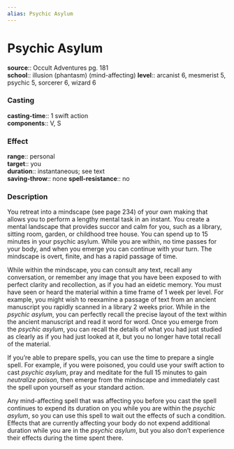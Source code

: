 ```yaml
---
alias: Psychic Asylum
---
```


# Psychic Asylum 

**source**:: Occult Adventures pg. 181  
**school**:: illusion (phantasm) (mind-affecting)
**level**:: arcanist 6, mesmerist 5, psychic 5, sorcerer 6, wizard 6

### Casting 

**casting-time**:: 1 swift action  
**components**:: V, S

### Effect 

**range**:: personal  
**target**:: you  
**duration**:: instantaneous; see text  
**saving-throw**:: none
**spell-resistance**:: no

### Description 

You retreat into a mindscape (see page 234) of your own making that allows you to perform a lengthy mental task in an instant. You create a mental landscape that provides succor and calm for you, such as a library, sitting room, garden, or childhood tree house. You can spend up to 15 minutes in your psychic asylum. While you are within, no time passes for your body, and when you emerge you can continue with your turn. The mindscape is overt, finite, and has a rapid passage of time.  
  
While within the mindscape, you can consult any text, recall any conversation, or remember any image that you have been exposed to with perfect clarity and recollection, as if you had an eidetic memory. You must have seen or heard the material within a time frame of 1 week per level. For example, you might wish to reexamine a passage of text from an ancient manuscript you rapidly scanned in a library 2 weeks prior. While in the *psychic asylum*, you can perfectly recall the precise layout of the text within the ancient manuscript and read it word for word. Once you emerge from the *psychic asylum*, you can recall the details of what you had just studied as clearly as if you had just looked at it, but you no longer have total recall of the material.  
  
If you’re able to prepare spells, you can use the time to prepare a single spell. For example, if you were poisoned, you could use your swift action to cast *psychic asylum*, pray and meditate for the full 15 minutes to gain *neutralize poison*, then emerge from the mindscape and immediately cast the spell upon yourself as your standard action.  
  
Any mind-affecting spell that was affecting you before you cast the spell continues to expend its duration on you while you are within the *psychic asylum*, so you can use this spell to wait out the effects of such a condition. Effects that are currently affecting your body do not expend additional duration while you are in the *psychic asylum*, but you also don’t experience their effects during the time spent there.
